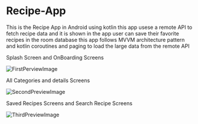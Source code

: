 # Recipe-App
This is the Recipe App in Android using kotlin
this app usese a remote API to fetch recipe data and it is shown in the app user can save their favorite recipes in the room database this app follows MVVM architecture pattern 
and kotlin coroutines and paging to load the large data from the remote API

Splash Screen and OnBoarding Screens

![FirstPerviewImage](https://user-images.githubusercontent.com/90719979/153740086-7faca5b2-e231-4fe4-8a29-1960bf7b21b2.jpg)


All Categories and details Screens

![SecondPreviewImage](https://user-images.githubusercontent.com/90719979/153740095-fb7197c7-cc23-435e-9bd2-ec3505861aab.jpg)


Saved Recipes Screens and Search Recipe Screens

![ThirdPreviewImage](https://user-images.githubusercontent.com/90719979/153740099-337a0384-25fd-4f71-a3ad-f2e18355edc5.jpg)





